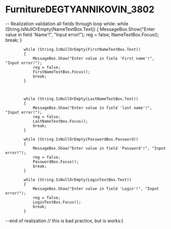 # FurnitureDEGTYANNIKOVIN_3802
-- Realization validation all fields through loop while:
            while (String.IsNullOrEmpty(NameTextBox.Text))
            {
                MessageBox.Show("Enter value in field 'Name'!", "Input error!");
                reg = false;
                NameTextBox.Focus();
                break;
            }


            while (String.IsNullOrEmpty(FirstNameTextBox.Text))
            {
                MessageBox.Show("Enter value in fiele 'First name'!", "Input error!");
                reg = false;
                FirstNameTextBox.Focus();
                break;
            }



            while (String.IsNullOrEmpty(LastNameTextBox.Text))
            {
                MessageBox.Show("Enter value in field 'last name'!", "Input error!");
                reg = false;
                LastNameTextBox.Focus();
                break;
            }

            while (String.IsNullOrEmpty(PasswordBox.Password))
            {
                MessageBox.Show("Enter value in field 'Password'!", "Input error!");
                reg = false;
                PasswordBox.Focus();
                break;
            }

            while (String.IsNullOrEmpty(LoginTextBox.Text))
            {
                MessageBox.Show("Enter value in field 'Login'!", "Input error!");
                reg = false;
                LoginTextBox.Focus();
                break;
            }
--end of realization // this is bad practice, but is works:)
